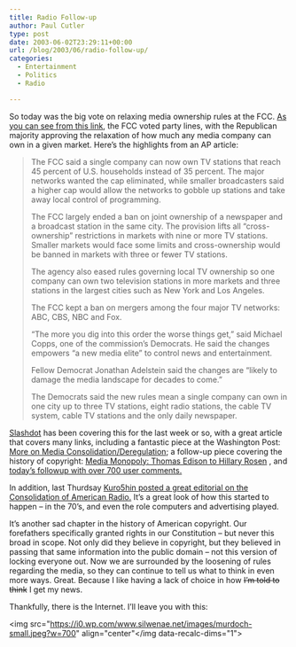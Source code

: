 ```yaml
---
title: Radio Follow-up
author: Paul Cutler
type: post
date: 2003-06-02T23:29:11+00:00
url: /blog/2003/06/radio-follow-up/
categories:
  - Entertainment
  - Politics
  - Radio

---
```

So today was the big vote on relaxing media ownership rules at the FCC. [As you can see from this link][1], the FCC voted party lines, with the Republican majority approving the relaxation of how much any media company can own in a given market. Here&#8217;s the highlights from an AP article:

> The FCC said a single company can now own TV stations that reach 45 percent of U.S. households instead of 35 percent. The major networks wanted the cap eliminated, while smaller broadcasters said a higher cap would allow the networks to gobble up stations and take away local control of programming.
> 
> The FCC largely ended a ban on joint ownership of a newspaper and a broadcast station in the same city. The provision lifts all &#8220;cross-ownership&#8221; restrictions in markets with nine or more TV stations. Smaller markets would face some limits and cross-ownership would be banned in markets with three or fewer TV stations.
> 
> The agency also eased rules governing local TV ownership so one company can own two television stations in more markets and three stations in the largest cities such as New York and Los Angeles.
> 
> The FCC kept a ban on mergers among the four major TV networks: ABC, CBS, NBC and Fox.
> 
> &#8220;The more you dig into this order the worse things get,&#8221; said Michael Copps, one of the commission&#8217;s Democrats. He said the changes empowers &#8220;a new media elite&#8221; to control news and entertainment.
> 
> Fellow Democrat Jonathan Adelstein said the changes are &#8220;likely to damage the media landscape for decades to come.&#8221;
> 
> The Democrats said the new rules mean a single company can own in one city up to three TV stations, eight radio stations, the cable TV system, cable TV stations and the only daily newspaper.

[Slashdot][2] has been covering this for the last week or so, with a great article that covers many links, including a fantastic piece at the Washington Post: [More on Media Consolidation/Deregulation][3]; a follow-up piece covering the history of copyright:  [Media Monopoly: Thomas Edison to Hillary Rosen][4] , and [today&#8217;s followup with over 700 user comments.][5]

In addition, last Thurdsay [Kuro5hin posted a great editorial on the Consolidation of American Radio.][6] It&#8217;s a great look of how this started to happen &#8211; in the 70&#8217;s, and even the role computers and advertising played.

It&#8217;s another sad chapter in the history of American copyright. Our forefathers specifically granted rights in our Constitution &#8211; but never this broad in scope. Not only did they believe in copyright, but they believed in passing that same information into the public domain &#8211; not this version of locking everyone out. Now we are surrounded by the loosening of rules regarding the media, so they can continue to tell us what to think in even more ways. Great. Because I like having a lack of choice in how <strike>I&#8217;m told to think</strike> I get my news.

Thankfully, there is the Internet. I&#8217;ll leave you with this:

<img src="https://i0.wp.com/www.silwenae.net/images/murdoch-small.jpeg?w=700" align="center"</img data-recalc-dims="1">

 [1]: http://www.msnbc.com/news/920341.asp?0cv=CB10
 [2]: http://slashdot.org
 [3]: http://slashdot.org/article.pl?sid=03/05/30/1617259&mode=nested&tid=103&tid=149&tid=99
 [4]: http://yro.slashdot.org/article.pl?sid=03/06/01/1717224&mode=nested&tid=141&tid=149&tid=188&tid=99
 [5]: http://slashdot.org/article.pl?sid=03/06/02/1638224&mode=nested&tid=103&tid=149&tid=99
 [6]: http://www.kuro5hin.org/story/2003/5/29/11911/9588